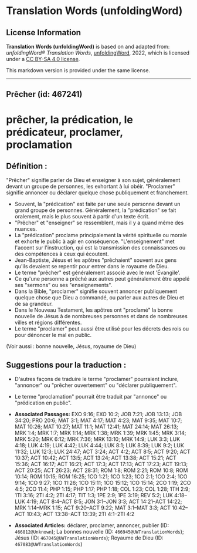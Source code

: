 # Translation Words (unfoldingWord)

## License Information

**Translation Words (unfoldingWord)** is based on and adapted from: _unfoldingWord® Translation Words_, [unfoldingWord](https://unfoldingword.org/utw), 2022, which is licensed under a [CC BY-SA 4.0 license](https://creativecommons.org/licenses/by-sa/4.0/legalcode.en).

This markdown version is provided under the same license.



--------------------------------

## Prêcher (id: 467241)

prêcher, la prédication, le prédicateur, proclamer, proclamation
================================================================

Définition :
------------

"Prêcher" signifie parler de Dieu et enseigner à son sujet, généralement devant un groupe de personnes, les exhortant à lui obéir. "Proclamer" signifie annoncer ou déclarer quelque chose publiquement et franchement.

* Souvent, la "prédication" est faite par une seule personne devant un grand groupe de personnes. Généralement, la "prédication" se fait oralement, mais le plus souvent à partir d'un texte écrit.
* "Prêcher" et "enseigner" se ressemblent, mais il y a quand même des nuances.
* La "prédication" proclame principalement la vérité spirituelle ou morale et exhorte le public à agir en conséquence. "L'enseignement" met l'accent sur l'instruction, qui est la transmission des connaissances ou des compétences à ceux qui écoutent.
* Jean\-Baptiste, Jésus et les apôtres "prêchaient" souvent aux gens qu'ils devaient se repentir pour entrer dans le royaume de Dieu.
* Le terme "prêcher" est généralement associé avec le mot 'Évangile'.
* Ce qu'une personne a prêché aux autres peut généralement être appelé ses "sermons" ou ses "enseignements".
* Dans la Bible, "proclamer" signifie souvent annoncer publiquement quelque chose que Dieu a commandé, ou parler aux autres de Dieu et de sa grandeur.
* Dans le Nouveau Testament, les apôtres ont "proclamé" la bonne nouvelle de Jésus à de nombreuses personnes et dans de nombreuses villes et régions différentes.
* Le terme "proclamer" peut aussi être utilisé pour les décrets des rois ou pour dénoncer le mal en public.

(Voir aussi : bonne nouvelle, Jésus, royaume de Dieu)

Suggestions pour la traduction :
--------------------------------

* D'autres façons de traduire le terme "proclamer" pourraient inclure, "annoncer" ou "prêcher ouvertement" ou "déclarer publiquement".
* Le terme "proclamation" pourrait être traduit par "annonce" ou "prédication en public".

* **Associated Passages:** EXO 9:16; EXO 10:2; JOB 7:21; JOB 13:13; JOB 34:20; PRO 20:6; MAT 3:1; MAT 4:17; MAT 4:23; MAT 9:35; MAT 10:7; MAT 10:26; MAT 10:27; MAT 11:1; MAT 12:41; MAT 24:14; MAT 26:13; MRK 1:4; MRK 1:7; MRK 1:14; MRK 1:38; MRK 1:39; MRK 1:45; MRK 3:14; MRK 5:20; MRK 6:12; MRK 7:36; MRK 13:10; MRK 14:9; LUK 3:3; LUK 4:18; LUK 4:19; LUK 4:42; LUK 4:44; LUK 8:1; LUK 8:39; LUK 9:2; LUK 11:32; LUK 12:3; LUK 24:47; ACT 3:24; ACT 4:2; ACT 8:5; ACT 9:20; ACT 10:37; ACT 10:42; ACT 13:5; ACT 13:24; ACT 13:38; ACT 15:21; ACT 15:36; ACT 16:17; ACT 16:21; ACT 17:3; ACT 17:13; ACT 17:23; ACT 19:13; ACT 20:25; ACT 26:23; ACT 28:31; ROM 1:8; ROM 2:21; ROM 10:8; ROM 10:14; ROM 10:15; ROM 16:25; 1CO 1:21; 1CO 1:23; 1CO 2:1; 1CO 2:4; 1CO 9:14; 1CO 9:27; 1CO 11:26; 1CO 15:11; 1CO 15:12; 1CO 15:14; 2CO 1:19; 2CO 4:5; 2CO 11:4; PHP 1:15; PHP 1:17; PHP 1:18; COL 1:23; COL 1:28; 1TH 2:9; 1TI 3:16; 2TI 4:2; 2TI 4:17; TIT 1:3; 1PE 2:9; 1PE 3:19; REV 5:2; LUK 4:18–LUK 4:19; ACT 8:4–ACT 8:5; JON 3:1–JON 3:3; ACT 14:21–ACT 14:22; MRK 1:14–MRK 1:15; ACT 9:20–ACT 9:22; MAT 3:1–MAT 3:3; ACT 10:42–ACT 10:43; ACT 13:38–ACT 13:39; 2TI 4:1–2TI 4:2
* **Associated Articles:** déclarer, proclamer, annoncer, publier (ID: `466812@Unknown`); La bonnes nouvelle (ID: `466945@UWTranslationWords`); Jésus (ID: `467045@UWTranslationWords`); Royaume de Dieu (ID: `467083@UWTranslationWords`)

